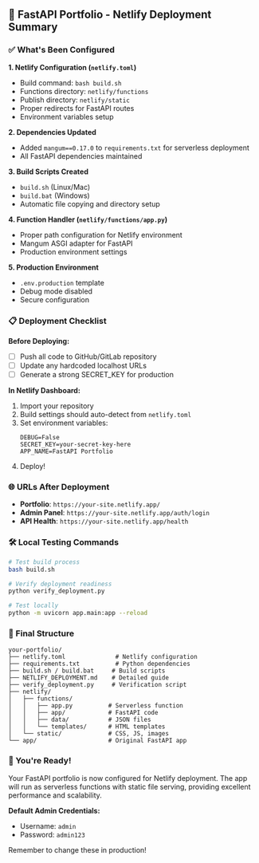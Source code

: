 ## 🚀 FastAPI Portfolio - Netlify Deployment Summary

### ✅ What's Been Configured

**1. Netlify Configuration (`netlify.toml`)**
- Build command: `bash build.sh`
- Functions directory: `netlify/functions`
- Publish directory: `netlify/static`
- Proper redirects for FastAPI routes
- Environment variables setup

**2. Dependencies Updated**
- Added `mangum==0.17.0` to `requirements.txt` for serverless deployment
- All FastAPI dependencies maintained

**3. Build Scripts Created**
- `build.sh` (Linux/Mac)
- `build.bat` (Windows)
- Automatic file copying and directory setup

**4. Function Handler (`netlify/functions/app.py`)**
- Proper path configuration for Netlify environment
- Mangum ASGI adapter for FastAPI
- Production environment settings

**5. Production Environment**
- `.env.production` template
- Debug mode disabled
- Secure configuration

### 📋 Deployment Checklist

**Before Deploying:**
- [ ] Push all code to GitHub/GitLab repository
- [ ] Update any hardcoded localhost URLs
- [ ] Generate a strong SECRET_KEY for production

**In Netlify Dashboard:**
1. Import your repository
2. Build settings should auto-detect from `netlify.toml`
3. Set environment variables:
   ```
   DEBUG=False
   SECRET_KEY=your-secret-key-here
   APP_NAME=FastAPI Portfolio
   ```
4. Deploy!

### 🌐 URLs After Deployment

- **Portfolio**: `https://your-site.netlify.app/`
- **Admin Panel**: `https://your-site.netlify.app/auth/login`
- **API Health**: `https://your-site.netlify.app/health`

### 🛠 Local Testing Commands

```bash
# Test build process
bash build.sh

# Verify deployment readiness
python verify_deployment.py

# Test locally
python -m uvicorn app.main:app --reload
```

### 📁 Final Structure

```
your-portfolio/
├── netlify.toml              # Netlify configuration
├── requirements.txt          # Python dependencies
├── build.sh / build.bat     # Build scripts
├── NETLIFY_DEPLOYMENT.md    # Detailed guide
├── verify_deployment.py     # Verification script
├── netlify/
│   ├── functions/
│   │   ├── app.py          # Serverless function
│   │   ├── app/            # FastAPI code
│   │   ├── data/           # JSON files
│   │   └── templates/      # HTML templates
│   └── static/             # CSS, JS, images
└── app/                    # Original FastAPI app
```

### 🎉 You're Ready!

Your FastAPI portfolio is now configured for Netlify deployment. The app will run as serverless functions with static file serving, providing excellent performance and scalability.

**Default Admin Credentials:**
- Username: `admin`
- Password: `admin123`

Remember to change these in production!
